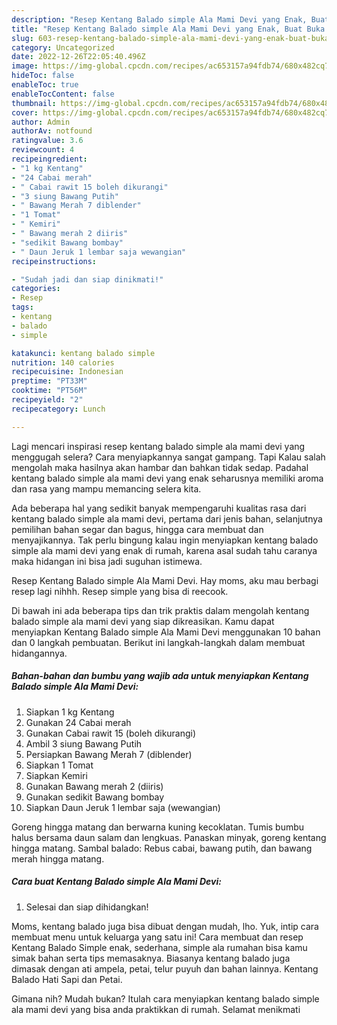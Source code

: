 ```yaml
---
description: "Resep Kentang Balado simple Ala Mami Devi yang Enak, Buat Buka Puasa}"
title: "Resep Kentang Balado simple Ala Mami Devi yang Enak, Buat Buka Puasa}"
slug: 603-resep-kentang-balado-simple-ala-mami-devi-yang-enak-buat-buka-puasa
category: Uncategorized
date: 2022-12-26T22:05:40.496Z
image: https://img-global.cpcdn.com/recipes/ac653157a94fdb74/680x482cq70/kentang-balado-simple-ala-mami-devi-foto-resep-utama.jpg
hideToc: false
enableToc: true
enableTocContent: false
thumbnail: https://img-global.cpcdn.com/recipes/ac653157a94fdb74/680x482cq70/kentang-balado-simple-ala-mami-devi-foto-resep-utama.jpg
cover: https://img-global.cpcdn.com/recipes/ac653157a94fdb74/680x482cq70/kentang-balado-simple-ala-mami-devi-foto-resep-utama.jpg
author: Admin
authorAv: notfound
ratingvalue: 3.6
reviewcount: 4
recipeingredient:
- "1 kg Kentang"
- "24 Cabai merah"
- " Cabai rawit 15 boleh dikurangi"
- "3 siung Bawang Putih"
- " Bawang Merah 7 diblender"
- "1 Tomat"
- " Kemiri"
- " Bawang merah 2 diiris"
- "sedikit Bawang bombay"
- " Daun Jeruk 1 lembar saja wewangian"
recipeinstructions:

- "Sudah jadi dan siap dinikmati!"
categories:
- Resep
tags:
- kentang
- balado
- simple

katakunci: kentang balado simple 
nutrition: 140 calories
recipecuisine: Indonesian
preptime: "PT33M"
cooktime: "PT56M"
recipeyield: "2"
recipecategory: Lunch

---
```



Lagi mencari inspirasi resep kentang balado simple ala mami devi yang menggugah selera? Cara menyiapkannya sangat gampang. Tapi Kalau salah mengolah maka hasilnya akan hambar dan bahkan tidak sedap. Padahal kentang balado simple ala mami devi yang enak seharusnya memiliki aroma dan rasa yang mampu memancing selera kita.


Ada beberapa hal yang sedikit banyak mempengaruhi kualitas rasa dari kentang balado simple ala mami devi, pertama dari jenis bahan, selanjutnya pemilihan bahan segar dan bagus, hingga cara membuat dan menyajikannya. Tak perlu bingung kalau ingin menyiapkan kentang balado simple ala mami devi yang enak di rumah, karena asal sudah tahu caranya maka hidangan ini bisa jadi suguhan istimewa.

Resep Kentang Balado simple Ala Mami Devi. Hay moms, aku mau berbagi resep lagi nihhh. Resep simple yang bisa di reecook.


Di bawah ini ada beberapa tips dan trik praktis dalam mengolah kentang balado simple ala mami devi yang siap dikreasikan. Kamu dapat menyiapkan Kentang Balado simple Ala Mami Devi menggunakan 10 bahan dan 0 langkah pembuatan. Berikut ini langkah-langkah dalam membuat hidangannya.

<!--inarticleads1-->

##### Bahan-bahan dan bumbu yang wajib ada untuk menyiapkan Kentang Balado simple Ala Mami Devi:

1. Siapkan 1 kg Kentang
1. Gunakan 24 Cabai merah
1. Gunakan  Cabai rawit 15 (boleh dikurangi)
1. Ambil 3 siung Bawang Putih
1. Persiapkan  Bawang Merah 7 (diblender)
1. Siapkan 1 Tomat
1. Siapkan  Kemiri
1. Gunakan  Bawang merah 2 (diiris)
1. Gunakan sedikit Bawang bombay
1. Siapkan  Daun Jeruk 1 lembar saja (wewangian)


Goreng hingga matang dan berwarna kuning kecoklatan. Tumis bumbu halus bersama daun salam dan lengkuas. Panaskan minyak, goreng kentang hingga matang. Sambal balado: Rebus cabai, bawang putih, dan bawang merah hingga matang. 

<!--inarticleads2-->

##### Cara buat Kentang Balado simple Ala Mami Devi:


1. Selesai dan siap dihidangkan!

Moms, kentang balado juga bisa dibuat dengan mudah, lho. Yuk, intip cara membuat menu untuk keluarga yang satu ini! Cara membuat dan resep Kentang Balado Simple enak, sederhana, simple ala rumahan bisa kamu simak bahan serta tips memasaknya. Biasanya kentang balado juga dimasak dengan ati ampela, petai, telur puyuh dan bahan lainnya. Kentang Balado Hati Sapi dan Petai. 

Gimana nih? Mudah bukan? Itulah cara menyiapkan kentang balado simple ala mami devi yang bisa anda praktikkan di rumah. Selamat menikmati
